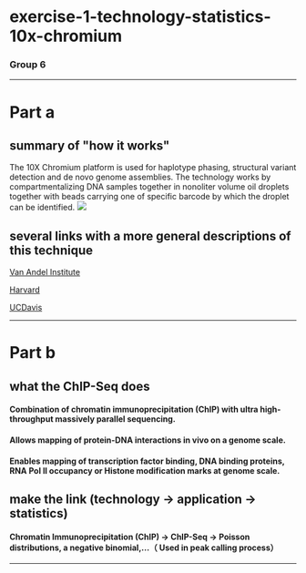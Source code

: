 # exercise-1-technology-statistics-10x-chromium

### Group 6


___
# Part a
## summary of "how it works"
The 10X Chromium platform is used for haplotype phasing, structural variant detection and de novo genome assemblies. The technology works by compartmentalizing DNA samples together in nonoliter volume oil droplets together with beads carrying one of specific barcode by which the droplet can be identified. 
![](http://dnatech.genomecenter.ucdavis.edu/wp-content/uploads/2016/01/GemCode750pix.png)
## several links with a more general descriptions of this technique

[Van Andel Institute](https://rtsf.natsci.msu.edu/sites/_rtsf/assets/File/10X%20Chromium%20-%20Single%20Cell%20and%20Long%20Read%20Sequencing%20Applications%20and%20Workflow-4.pdf)

[Harvard](https://bauercore.fas.harvard.edu/10x-chromium-system)

[UCDavis](https://dnatech.genomecenter.ucdavis.edu/linked-read-sequencing-10x-genomics-gemcode/)
___

# Part b
## what the ChIP-Seq does

#### Combination of chromatin immunoprecipitation (ChIP) with ultra high-throughput massively parallel sequencing.

#### Allows mapping of protein-DNA interactions in vivo on a genome scale.

#### Enables mapping of transcription factor binding, DNA binding proteins, RNA PoI II occupancy or Histone modification marks at genome scale.

## make the link (technology -> application -> statistics)

#### Chromatin Immunoprecipitation (ChIP) -> ChIP-Seq -> Poisson distributions, a negative binomial,...（ Used in peak calling process） 

___



